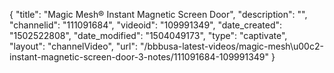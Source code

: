 {
    "title": "Magic Mesh&reg; Instant Magnetic Screen Door",
    "description": "",
    "channelid": "111091684",
    "videoid": "109991349",
    "date_created": "1502522808",
    "date_modified": "1504049173",
    "type": "captivate",
    "layout": "channelVideo",
    "url": "\/bbbusa-latest-videos\/magic-mesh\u00c2-instant-magnetic-screen-door-3-notes\/111091684-109991349"
}